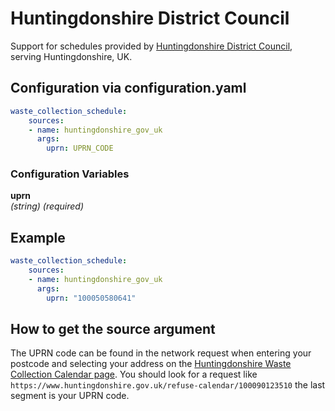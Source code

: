 # Huntingdonshire District Council

Support for schedules provided by [Huntingdonshire District Council](https://www.huntingdonshire.gov.uk/refuse-calendar), serving Huntingdonshire, UK.

## Configuration via configuration.yaml

```yaml
waste_collection_schedule:
    sources:
    - name: huntingdonshire_gov_uk
      args:
        uprn: UPRN_CODE
```

### Configuration Variables

**uprn**<br>
*(string) (required)*

## Example

```yaml
waste_collection_schedule:
    sources:
    - name: huntingdonshire_gov_uk
      args:
        uprn: "100050580641"
```

## How to get the source argument

The UPRN code can be found in the network request when entering your postcode and selecting your address on the [Huntingdonshire Waste Collection Calendar page](https://www.huntingdonshire.gov.uk/refuse-calendar/). You should look for a request like `https://www.huntingdonshire.gov.uk/refuse-calendar/100090123510` the last segment is your UPRN code.
